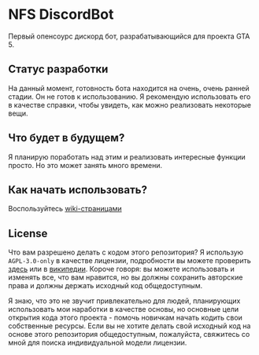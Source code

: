 # NFS DiscordBot
Первый опенсоурс дискорд бот, разрабатывающийся для проекта GTA 5. 
## Статус разработки
На данный момент, готовность бота находится на очень, очень ранней стадии. Он не готов к использованию. Я рекомендую использовать его в качестве справки, чтобы увидеть, как можно реализовать некоторые вещи.
## Что будет в будущем?
Я планирую поработать над этим и реализовать интересные функции просто. Но это может занять много времени.
## Как начать использовать?
Воспользуйтесь [wiki-страницами](https://github.com/OstriySous-dev/NFS-DiscordBot/wiki)
## License
Что вам разрешено делать с кодом этого репозитория? Я использую `AGPL-3.0-only` в качестве лицензии, подробности вы можете проверить [здесь](https://choosealicense.com/licenses/agpl-3.0/) или в [википедии](https://ru.wikipedia.org/wiki/GNU_Affero_General_Public_License). Короче говоря: вы можете использовать и изменять все, что вам нравится, но вы должны сохранить авторские права и должны держать исходный код общедоступным.

Я знаю, что это не звучит привлекательно для людей, планирующих использовать мои наработки в качестве основы, но основные цели открытия кода этого проекта - помочь новичкам начать кодить свои собственные ресурсы. Если вы не хотите делать свой исходный код на основе этого репозитория общедоступным, пожалуйста, свяжитесь со мной для поиска индивидуальной модели лицензии.